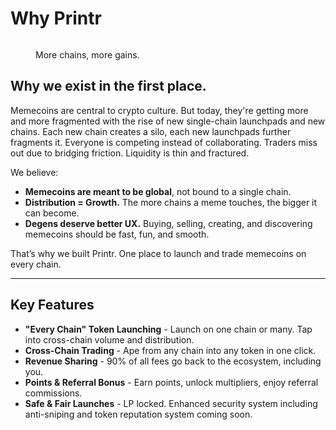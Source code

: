 # Why Printr

<figure><img src="https://3159715523-files.gitbook.io/~/files/v0/b/gitbook-x-prod.appspot.com/o/spaces%2FBqgUMNkX5OgdF7BaqREa%2Fuploads%2FPOqa59v97pnLD6j6qjEg%2FMore%20Chains%20More%20Gains%20Lottie.gif?alt=media&#x26;token=9825b373-1156-427d-b556-9c01a2486e4a" alt=""><figcaption><p>More chains, more gains.</p></figcaption></figure>

## Why we exist in the first place.

Memecoins are central to crypto culture. But today, they're getting more and more fragmented with the rise of new single-chain launchpads and new chains. Each new chain creates a silo, each new launchpads further fragments it. Everyone is competing instead of collaborating. Traders miss out due to bridging friction. Liquidity is thin and fractured.

We believe:

* **Memecoins are meant to be global**, not bound to a single chain.
* **Distribution = Growth.** The more chains a meme touches, the bigger it can become.
* **Degens deserve better UX.** Buying, selling, creating, and discovering memecoins should be fast, fun, and smooth.

That’s why we built Printr. One place to launch and trade memecoins on every chain.

***

## Key Features

* **"Every Chain" Token Launching** - Launch on one chain or many. Tap into cross-chain volume and distribution.
* **Cross-Chain Trading** - Ape from any chain into any token in one click.
* **Revenue Sharing** - 90% of all fees go back to the ecosystem, including you.
* **Points & Referral Bonus** - Earn points, unlock multipliers, enjoy referral commissions.
* **Safe & Fair Launches** - LP locked. Enhanced security system including anti-sniping and token reputation system coming soon.
